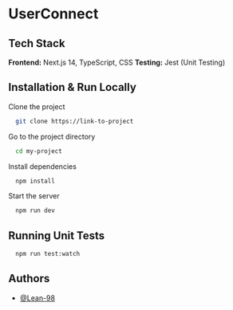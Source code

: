 # UserConnect

## Tech Stack

**Frontend:** Next.js 14, TypeScript, CSS
**Testing:** Jest (Unit Testing)

## Installation & Run Locally

Clone the project

```bash
  git clone https://link-to-project
```

Go to the project directory

```bash
  cd my-project
```

Install dependencies

```bash
  npm install
```

Start the server

```bash
  npm run dev
```

## Running Unit Tests

```bash
  npm run test:watch
```

## Authors

- [@Lean-98](https://www.github.com/lean-98)

